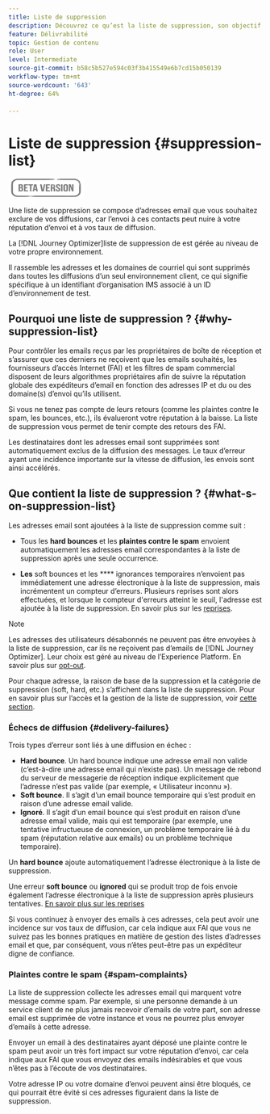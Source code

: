```yaml
---
title: Liste de suppression
description: Découvrez ce qu’est la liste de suppression, son objectif et ce qu’elle contient.
feature: Délivrabilité
topic: Gestion de contenu
role: User
level: Intermediate
source-git-commit: b58c5b527e594c03f3b415549e6b7cd15b050139
workflow-type: tm+mt
source-wordcount: '643'
ht-degree: 64%

---
```


# Liste de suppression {#suppression-list}

![](assets/do-not-localize/badge.png)

Une liste de suppression se compose d’adresses email que vous souhaitez exclure de vos diffusions, car l’envoi à ces contacts peut nuire à votre réputation d’envoi et à vos taux de diffusion.

La [!DNL Journey Optimizer]liste de suppression de est gérée au niveau de votre propre environnement.

Il rassemble les adresses et les domaines de courriel qui sont supprimés dans toutes les diffusions d’un seul environnement client, ce qui signifie spécifique à un identifiant d’organisation IMS associé à un ID d’environnement de test.

<!--It gathers spam complaints, hard bounces, and soft bounces that occur consistently.-->

## Pourquoi une liste de suppression ? {#why-suppression-list}

Pour contrôler les emails reçus par les propriétaires de boîte de réception et s’assurer que ces derniers ne reçoivent que les emails souhaités, les fournisseurs d’accès Internet (FAI) et les filtres de spam commercial disposent de leurs algorithmes propriétaires afin de suivre la réputation globale des expéditeurs d’email en fonction des adresses IP et du ou des domaine(s) d’envoi qu’ils utilisent.

Si vous ne tenez pas compte de leurs retours (comme les plaintes contre le spam, les bounces, etc.), ils évalueront votre réputation à la baisse. La liste de suppression vous permet de tenir compte des retours des FAI.

Les destinataires dont les adresses email sont supprimées sont automatiquement exclus de la diffusion des messages. Le taux d’erreur ayant une incidence importante sur la vitesse de diffusion, les envois sont ainsi accélérés.

## Que contient la liste de suppression ? {#what-s-on-suppression-list}

Les adresses email sont ajoutées à la liste de suppression comme suit :

* Tous les **hard bounces** et les **plaintes contre le spam** envoient automatiquement les adresses email correspondantes à la liste de suppression après une seule occurrence.

* **Les** soft bounces et les  **** ignorances temporaires n’envoient pas immédiatement une adresse électronique à la liste de suppression, mais incrémentent un compteur d’erreurs. Plusieurs reprises sont alors effectuées, et lorsque le compteur d&#39;erreurs atteint le seuil, l&#39;adresse est ajoutée à la liste de suppression. En savoir plus sur les [reprises](configuration/retries.md).

<!--You can also manually add an address to the suppression list. Manual category will be available when ability to manually add an address to the suppression list (via API) is released.-->

>[!NOTE]
>
>Les adresses des utilisateurs désabonnés ne peuvent pas être envoyées à la liste de suppression, car ils ne reçoivent pas d’emails de [!DNL Journey Optimizer]. Leur choix est géré au niveau de l’Experience Platform. En savoir plus sur [opt-out](../using/consent.md).
<!--Email addresses of recipients who **unsubscribe** from your sendings are NOT sent to the suppression list. Confirmed by eng.: "Subscribe and Unsubscribe are handled by the Consent/Subscription service. A user that opts out will not make it to the suppression list – we won’t send them emails."-->

Pour chaque adresse, la raison de base de la suppression et la catégorie de suppression (soft, hard, etc.) s’affichent dans la liste de suppression. Pour en savoir plus sur l’accès et la gestion de la liste de suppression, voir [cette section](configuration/manage-suppression-list.md).

<!--Once a message is sent, the message logs allow you to view the delivery status for each recipient and the associated failure type and reason. [Learn more about monitoring message execution](monitoring.md). NO ACCESS TO LOGS YET-->

### Échecs de diffusion {#delivery-failures}

Trois types d’erreur sont liés à une diffusion en échec :

* **Hard bounce**. Un hard bounce indique une adresse email non valide (c’est-à-dire une adresse email qui n’existe pas). Un message de rebond du serveur de messagerie de réception indique explicitement que l’adresse n’est pas valide (par exemple, « Utilisateur inconnu »).
* **Soft bounce**. Il s’agit d’un email bounce temporaire qui s’est produit en raison d’une adresse email valide.
* **Ignoré**. Il s’agit d’un email bounce qui s’est produit en raison d’une adresse email valide, mais qui est temporaire (par exemple, une tentative infructueuse de connexion, un problème temporaire lié à du spam (réputation relative aux emails) ou un problème technique temporaire).<!--does it exist in CJM?-->

Un **hard bounce** ajoute automatiquement l’adresse électronique à la liste de suppression.

Une erreur **soft bounce** ou **ignored** qui se produit trop de fois envoie également l’adresse électronique à la liste de suppression après plusieurs tentatives. [En savoir plus sur les reprises](configuration/retries.md)

Si vous continuez à envoyer des emails à ces adresses, cela peut avoir une incidence sur vos taux de diffusion, car cela indique aux FAI que vous ne suivez pas les bonnes pratiques en matière de gestion des listes d’adresses email et que, par conséquent, vous n’êtes peut-être pas un expéditeur digne de confiance.

### Plaintes contre le spam {#spam-complaints}

La liste de suppression collecte les adresses email qui marquent votre message comme spam. Par exemple, si une personne demande à un service client de ne plus jamais recevoir d’emails de votre part, son adresse email est supprimée de votre instance et vous ne pourrez plus envoyer d’emails à cette adresse.

Envoyer un email à des destinataires ayant déposé une plainte contre le spam peut avoir un très fort impact sur votre réputation d’envoi, car cela indique aux FAI que vous envoyez des emails indésirables et que vous n’êtes pas à l’écoute de vos destinataires.

Votre adresse IP ou votre domaine d’envoi peuvent ainsi être bloqués, ce qui pourrait être évité si ces adresses figuraient dans la liste de suppression.

<!--### Unsubscriptions {#unsubscriptions}

Every email sent to recipients must include an unsubscribe link. Upon clicking this link, if a recipient confirms [opting out](consent.md), the corresponding email address is immediately sent to the suppression list. This user must not receive communication from your brand until subscribed again.
NOT TRUE > "Subscribe and Unsubscribe are handled by the Consent/Subscription service. A user that opts out will not make it to the suppression list – we won’t send them emails."-->

<!--MOVED to Configuration/Retries section

The threshold is set at three errors:
* For the same delivery, at the third attempt, the address is suppressed.
* If there are different deliveries and two errors occur at least 24 hours apart, the error counter is incremented upon each error and the address is also suppressed at the third attempt.
When a delivery is successful after a retry, the error counter of the address is reinitialized.

### Retries {#retries}

If a message fails due to a temporary bounce of the **Ignored** type, retries will be performed for **3.5 days** from the time the message was added to the email queue.

The minimum delay between retries and the maximum number of retries to be performed are ///managed by the Enhanced MTA/// based on how well an IP is performing, both historically and currently at a given domain.

After 3.5 days, any message in the retry queue will be removed from the queue and sent back as a bounce.-->
